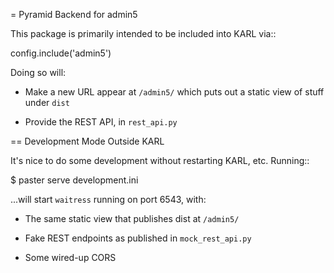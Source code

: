 = Pyramid Backend for admin5

This package is primarily intended to be included into KARL via::

  config.include('admin5')
  
Doing so will:

- Make a new URL appear at ``/admin5/`` which puts out a static view of 
  stuff under ``dist``
  
- Provide the REST API, in ``rest_api.py``

== Development Mode Outside KARL

It's nice to do some development without restarting KARL, etc. Running::

  $ paster serve development.ini
  
...will start ``waitress`` running on port 6543, with:

- The same static view that publishes dist at ``/admin5/``

- Fake REST endpoints as published in ``mock_rest_api.py``

- Some wired-up CORS